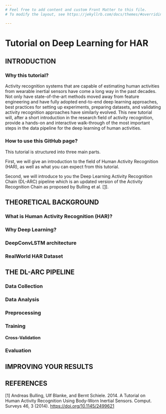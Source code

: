 ```yaml
---
# Feel free to add content and custom Front Matter to this file.
# To modify the layout, see https://jekyllrb.com/docs/themes/#overriding-theme-defaults

---
```



# Tutorial on Deep Learning for HAR


## INTRODUCTION

### Why this tutorial? 
Activity recognition systems that are capable of estimating human activities from wearable inertial sensors have come a long way in the past decades. Not only have state-of-the-art methods moved away from feature engineering and have fully adopted end-to-end deep learning approaches, best practices for setting up experiments, preparing datasets, and validating activity recognition approaches have similarly evolved.
This new tutorial will, after a short introduction in the research field of activity recognition, provide a hands-on and interactive walk-through of the most important steps in the data pipeline for the deep learning of human activities.
### How to use this GitHub page?
This tutorial is structured into three main parts. 

First, we will give an introduction to the field of Human Activity Recognition (HAR), as well as what you can expect from this tutorial.

Second, we will introduce to you the Deep Learning Activity Recognition Chain (DL-ARC) pipeline which is an updated version of the Activity Recognition Chain as proposed by Bulling et al. [[1]](#1). 

## THEORETICAL BACKGROUND

### What is Human Activity Recognition (HAR)?

### Why Deep Learning?

### DeepConvLSTM architecture

### RealWorld HAR Dataset

## THE DL-ARC PIPELINE

### Data Collection

### Data Analysis

### Preprocessing

### Training

#### Cross-Validation

### Evaluation

## IMPROVING YOUR RESULTS

## REFERENCES
<a id="1">[1]</a>
Andreas Bulling, Ulf Blanke, and Bernt Schiele. 2014.  A Tutorial on Human Activity Recognition Using Body-Worn Inertial Sensors. Comput. Surveys 46, 3 (2014). https://doi.org/10.1145/2499621

